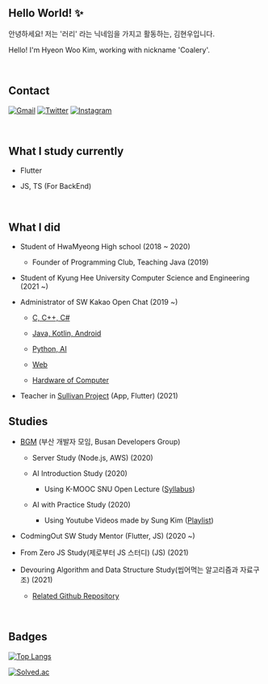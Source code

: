 ## Hello World! ✨

안녕하세요! 저는 '러리' 라는 닉네임을 가지고 활동하는, 김현우입니다.

Hello! I'm Hyeon Woo Kim, working with nickname 'Coalery'.

<br>

## Contact

[![Gmail](https://img.shields.io/badge/Gmail-D14836?style=for-the-badge&logo=gmail&logoColor=white)](mailto:doralife12@gmail.com)
[![Twitter](https://img.shields.io/badge/Twitter-1DA1F2?style=for-the-badge&logo=twitter&logoColor=white)](https://twitter.com/_Coalery)
[![Instagram](https://img.shields.io/badge/Instagram-E4405F?style=for-the-badge&logo=instagram&logoColor=white)](https://www.instagram.com/__Coalery/)

<br>

## What I study currently

- Flutter

- JS, TS (For BackEnd)

<br>

## What I did

- Student of HwaMyeong High school (2018 ~ 2020)

  - Founder of Programming Club, Teaching Java (2019)

- Student of Kyung Hee University Computer Science and Engineering (2021 ~)

- Administrator of SW Kakao Open Chat (2019 ~)

  - [C, C++, C#](https://open.kakao.com/o/ghFjlzr)
  
  - [Java, Kotlin, Android](https://open.kakao.com/o/goAvtbOb)
  
  - [Python, AI](https://open.kakao.com/o/gWvnqvF)

  - [Web](https://open.kakao.com/o/gm2yL8kb)
  
  - [Hardware of Computer](https://open.kakao.com/o/gEI0jymb)

- Teacher in [Sullivan Project](https://sullivanproject.io/) (App, Flutter) (2021)

## Studies

- [BGM](https://github.com/BusanDevelopers) (부산 개발자 모임, Busan Developers Group)

  - Server Study (Node.js, AWS) (2020)

  - AI Introduction Study (2020)
  
    - Using K-MOOC SNU Open Lecture ([Syllabus](http://www.kmooc.kr/courses/course-v1:SNUk+SNU048_011k+2020_T2/ff08711ee4d84c348aa0423ac5024a4c/))
 
  - AI with Practice Study (2020)

    - Using Youtube Videos made by Sung Kim ([Playlist](https://www.youtube.com/playlist?list=PLlMkM4tgfjnLSOjrEJN31gZATbcj_MpUm))

- CodmingOut SW Study Mentor (Flutter, JS) (2020 ~)

- From Zero JS Study(제로부터 JS 스터디) (JS) (2021)

- Devouring Algorithm and Data Structure Study(씹어먹는 알고리즘과 자료구조) (2021)

  - [Related Github Repository](https://github.com/devouring-algorithm-ds/algorithm-study-s1)

<br>

## Badges

[![Top Langs](https://github-readme-stats.vercel.app/api/top-langs/?username=Coalery&layout=compact&langs_count=10)](https://github.com/Coalery)

[![Solved.ac](http://mazassumnida.wtf/api/generate_badge?boj=doralife12)](https://solved.ac/doralife12)
